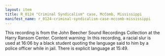 ```yaml
---
layout: item
title: R_0124 "Criminal Syndicalism" case, McComb, Mississippi
manifest_name: r_0124-criminal-syndicalism-case-mccomb-mississippi
---
```

<!-- Add an essay or interpretive material below this line,
using HTML or markdown.  Do not modify this file above this line -->
This recording is from the John Beecher Sound Recordings Collection at the Harry Ransom Center.
Content warning: In this recording, a racial slur is used at 16:06 by a black student quoting the language said to him by a police officer while in jail. There is explicit language at 15:49. 
